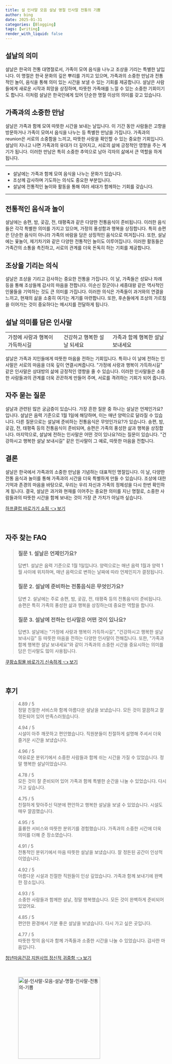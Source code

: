 ```yaml
---
title: 설 인사말 모음 설날 명절 인사말 전통의 기쁨
author: bing
date: 2025-01-31
categories: [Blogging]
tags: [writing]
render_with_liquid: false
---
```



<h2 id='설날의 의미'>설날의 의미</h2>

<p>설날은 한국의 전통 대명절로서, 가족이 모여 음식을 나누고 조상을 기리는 특별한 날입니다. 이 명절은 한국 문화의 깊은 뿌리를 가지고 있으며, 가족과의 소중한 만남과 전통적인 놀이, 음식을 통해 의미 있는 시간을 보낼 수 있는 기회를 제공합니다. 설날은 사람들에게 새로운 시작과 희망을 상징하며, 따뜻한 가족애를 느낄 수 있는 소중한 기회이기도 합니다. 이처럼 설날은 한국인에게 있어 단순한 명절 이상의 의미를 갖고 있습니다.</p>

<h2 id='가족과의 소중한 만남'>가족과의 소중한 만남</h2>

<p>설날은 가족과 함께 모여 따뜻한 시간을 보내는 날입니다. 이 기간 동안 사람들은 고향을 방문하거나 가족이 모여서 음식을 나누는 등 특별한 만남을 가집니다. 가족과의 reunion은 서로의 소중함을 느끼고, 따뜻한 사랑을 확인할 수 있는 중요한 기회입니다. 설날이 지나고 나면 가족과의 유대가 더 깊어지고, 서로의 삶에 긍정적인 영향을 주는 계기가 됩니다. 이러한 만남은 특히 소중한 추억으로 남아 각자의 삶에서 큰 역할을 하게 됩니다.</p>

<hr />

<ul>
    <li>설날에는 가족과 함께 모여 음식을 나누는 문화가 있습니다.</li>
    <li>조상께 감사하며 기도하는 의식도 중요한 부분입니다.</li>
    <li>설날에 전통적인 놀이와 활동을 통해 여러 세대가 함께하는 기회를 갖습니다.</li>
</ul>

<hr />

<h2 id='전통적인 음식과 놀이'>전통적인 음식과 놀이</h2>

<p>설날에는 송편, 밤, 곶감, 전, 태평죽과 같은 다양한 전통음식이 준비됩니다. 이러한 음식들은 각각 특별한 의미를 가지고 있으며, 가정의 풍성함과 행복을 상징합니다. 특히 송편은 단순한 음식이 아니라 가족의 바람을 담은 상징적인 음식으로 여겨집니다. 또한, 설날에는 윷놀이, 제기차기와 같은 다양한 전통적인 놀이도 이루어집니다. 이러한 활동들은 가족간의 소통을 촉진하고, 서로의 관계를 더욱 돈독히 하는 기회를 제공합니다.</p>

<h2 id='조상을 기리는 의식'>조상을 기리는 의식</h2>

<p>설날은 조상을 기리고 감사하는 중요한 전통을 가집니다. 이 날, 가족들은 성묘나 차례 등을 통해 조상들께 감사의 마음을 전합니다. 이순신 장군이나 세종대왕 같은 역사적인 인물들을 기억하는 것도 큰 의미를 가집니다. 이러한 의식은 가족들이 과거와의 연결을 느끼고, 현재의 삶을 소중히 여기는 계기를 마련합니다. 또한, 후손들에게 조상의 가르침을 이어가는 것이 중요하다는 메시지를 전달하게 됩니다.</p>

<h2 id='설날 의미를 담은 인사말'>설날 의미를 담은 인사말</h2>

<table>
    <tr>
        <td>가정에 사랑과 행복이 가득하시길</td>
        <td>건강하고 행복한 설날 되세요</td>
        <td>가족과 함께 행복한 설날 보내세요</td>
    </tr>
</table>

<p>설날은 가족과 지인들에게 따뜻한 마음을 전하는 기회입니다. 특히나 이 날에 전하는 인사말은 서로의 마음을 더욱 깊이 연결시켜줍니다. "가정에 사랑과 행복이 가득하시길" 같은 인사말은 상대방의 삶에 긍정적인 영향을 줄 수 있습니다. 이러한 인사말들은 소중한 사람들과의 관계를 더욱 끈끈하게 만들어 주며, 서로를 격려하는 기회가 되어 줍니다.</p>

<h2 id='자주 묻는 질문'>자주 묻는 질문</h2>

<p>설날과 관련된 많은 궁금증이 있습니다. 가장 흔한 질문 중 하나는 설날은 언제인가요?입니다. 설날은 음력 기준으로 1월 1일에 해당하며, 이는 매년 양력으로 달라질 수 있습니다. 다른 질문으로는 설날에 준비하는 전통음식은 무엇인가요?가 있습니다. 송편, 밤, 곶감, 전, 태평죽 등의 전통음식이 준비되며, 송편은 가족의 풍성한 삶과 행복을 상징합니다. 마지막으로, 설날에 전하는 인사말은 어떤 것이 있나요?라는 질문이 있습니다. "건강하시고 행복한 설날 보내시길" 같은 인사말이 그 예로, 따뜻한 마음을 전합니다.</p>

<h2 id='결론'>결론</h2>

<p>설날은 한국에서 가족과의 소중한 만남을 기념하는 대표적인 명절입니다. 이 날, 다양한 전통 음식과 놀이를 통해 가족과의 시간을 더욱 특별하게 만들 수 있습니다. 조상에 대한 기억과 존경의 마음을 바탕으로, 우리는 우리 자신과 가족의 정체성을 다시 한번 확인하게 됩니다. 결국, 설날은 과거와 현재를 이어주는 중요한 의미를 지닌 명절로, 소중한 사람들과의 따뜻한 시간을 함께 보내는 것이 가장 큰 가치가 아닐까 싶습니다.</p>


<p><a class="click-button" title="하프클럽 바로가기 쇼핑" href="https://24nara.github.io/posts/%ED%95%98%ED%94%84%ED%81%B4%EB%9F%BD-%EB%B0%94%EB%A1%9C%EA%B0%80%EA%B8%B0-%EC%87%BC%ED%95%91/" rel="dofollow">하프클럽 바로가기 쇼핑 👈 보기</a></p><br>
<h2 id='자주_찾는_FAQ'>자주 찾는 FAQ</h2>
<div itemscope="" itemtype="https://schema.org/FAQPage"> 
<blockquote> 
<div itemscope="" itemprop="mainEntity" itemtype="https://schema.org/Question"> 
<h3 itemprop="name">질문 1. 설날은 언제인가요? </h3> 
<div itemscope="" itemprop="acceptedAnswer" itemtype="https://schema.org/Answer"> 
<span itemprop="text"> 
<p>답변1. 설날은 음력 기준으로 1월 1일입니다. 양력으로는 매년 음력 1월과 양력 1월 사이에 위치하며, 매년 음력으로 변하는 날짜에 따라 언제인지가 결정됩니다.</p> 
</span> 
</div> 
</div> 

<div itemscope="" itemprop="mainEntity" itemtype="https://schema.org/Question"> 
<h3 itemprop="name">질문 2. 설날에 준비하는 전통음식은 무엇인가요? </h3> 
<div itemscope="" itemprop="acceptedAnswer" itemtype="https://schema.org/Answer"> 
<span itemprop="text"> 
<p>답변 2. 설날에는 주로 송편, 밤, 곶감, 전, 태평죽 등의 전통음식이 준비됩니다. 송편은 특히 가족의 풍성한 삶과 행복을 상징하는데 중요한 역할을 합니다.</p> 
</span> 
</div> 
</div> 

<div itemscope="" itemprop="mainEntity" itemtype="https://schema.org/Question"> 
<h3 itemprop="name">질문 3. 설날에 전하는 인사말은 어떤 것이 있나요? </h3> 
<div itemscope="" itemprop="acceptedAnswer" itemtype="https://schema.org/Answer"> 
<span itemprop="text"> 
<p>답변3. 설날에는 "가정에 사랑과 행복이 가득하시길", "건강하시고 행복한 설날 보내시길" 등 따뜻한 마음을 전하는 다양한 인사말이 전해집니다. 또한, "가족과 함께 행복한 설날 보내세요"와 같이 가족과의 소중한 시간을 중요시하는 의미를 담은 인사말도 많이 사용됩니다.</p> 
</span> 
</div> 
</div> 
</blockquote> 
</div>
<p><a class="click-button" title="쿠팡쇼핑몰 바로가기 신속하게" href="https://24nara.github.io/posts/%EC%BF%A0%ED%8C%A1%EC%87%BC%ED%95%91%EB%AA%B0-%EB%B0%94%EB%A1%9C%EA%B0%80%EA%B8%B0-%EC%8B%A0%EC%86%8D%ED%95%98%EA%B2%8C/" rel="dofollow">쿠팡쇼핑몰 바로가기 신속하게 👈 보기</a></p><br>
<h2 id='후기'>후기</h2>
<div itemscope itemtype="https://schema.org/Product">
  <blockquote>
  <div itemprop="review" itemscope itemtype="https://schema.org/Review">
      <div itemprop="reviewRating" itemscope itemtype="https://schema.org/Rating"> <span itemprop="ratingValue">4.89</span> / <span itemprop="bestRating">5</span> </div>
      <span itemprop="reviewBody">정말 친절한 서비스와 함께 아름다운 설날을 보냈습니다. 모든 것이 깔끔하고 잘 정돈되어 있어 만족스러웠습니다.</span>
  </div>
  <br>
  <div itemprop="review" itemscope itemtype="https://schema.org/Review">
      <div itemprop="reviewRating" itemscope itemtype="https://schema.org/Rating"> <span itemprop="ratingValue">4.94</span> / <span itemprop="bestRating">5</span> </div>
      <span itemprop="reviewBody">시설이 아주 깨끗하고 편안했습니다. 직원분들이 친절하게 설명해 주셔서 더욱 즐거운 시간을 보냈습니다.</span>
  </div>
  <br>
  <div itemprop="review" itemscope itemtype="https://schema.org/Review">
      <div itemprop="reviewRating" itemscope itemtype="https://schema.org/Rating"> <span itemprop="ratingValue">4.96</span> / <span itemprop="bestRating">5</span> </div>
      <span itemprop="reviewBody">여유로운 분위기에서 소중한 사람들과 함께 쉬는 시간을 가질 수 있었습니다. 정말 행복한 설날이었습니다.</span>
  </div>
  <br>
  <div itemprop="review" itemscope itemtype="https://schema.org/Review">
      <div itemprop="reviewRating" itemscope itemtype="https://schema.org/Rating"> <span itemprop="ratingValue">4.78</span> / <span itemprop="bestRating">5</span> </div>
      <span itemprop="reviewBody">모든 것이 잘 준비되어 있어 가족과 함께 특별한 순간을 나눌 수 있었습니다. 다시 가고 싶습니다.</span>
  </div>
  <br>
  <div itemprop="review" itemscope itemtype="https://schema.org/Review">
      <div itemprop="reviewRating" itemscope itemtype="https://schema.org/Rating"> <span itemprop="ratingValue">4.75</span> / <span itemprop="bestRating">5</span> </div>
      <span itemprop="reviewBody">친절하게 맞아주신 덕분에 편안하고 행복한 설날을 보낼 수 있었습니다. 시설도 매우 깔끔했습니다.</span>
  </div>
  <br>
  <div itemprop="review" itemscope itemtype="https://schema.org/Review">
      <div itemprop="reviewRating" itemscope itemtype="https://schema.org/Rating"> <span itemprop="ratingValue">4.95</span> / <span itemprop="bestRating">5</span> </div>
      <span itemprop="reviewBody">훌륭한 서비스와 따뜻한 분위기를 경험했습니다. 가족과의 소중한 시간에 더욱 의미를 더해 준 장소였습니다.</span>
  </div>
  <br>
  <div itemprop="review" itemscope itemtype="https://schema.org/Review">
      <div itemprop="reviewRating" itemscope itemtype="https://schema.org/Rating"> <span itemprop="ratingValue">4.91</span> / <span itemprop="bestRating">5</span> </div>
      <span itemprop="reviewBody">전통적인 분위기에서 마음 따뜻한 설날을 보냈습니다. 잘 정돈된 공간이 인상적이었습니다.</span>
  </div>
  <br>
  <div itemprop="review" itemscope itemtype="https://schema.org/Review">
      <div itemprop="reviewRating" itemscope itemtype="https://schema.org/Rating"> <span itemprop="ratingValue">4.92</span> / <span itemprop="bestRating">5</span> </div>
      <span itemprop="reviewBody">아름다운 시설과 친절한 직원들이 인상 깊었습니다. 가족과 함께 보내기에 완벽한 장소입니다.</span>
  </div>
  <br>
  <div itemprop="review" itemscope itemtype="https://schema.org/Review">
      <div itemprop="reviewRating" itemscope itemtype="https://schema.org/Rating"> <span itemprop="ratingValue">4.93</span> / <span itemprop="bestRating">5</span> </div>
      <span itemprop="reviewBody">소중한 사람들과 함께한 설날, 정말 행복했습니다. 모든 것이 완벽하게 준비되어 있었어요.</span>
  </div>
  <br>
  <div itemprop="review" itemscope itemtype="https://schema.org/Review">
      <div itemprop="reviewRating" itemscope itemtype="https://schema.org/Rating"> <span itemprop="ratingValue">4.85</span> / <span itemprop="bestRating">5</span> </div>
      <span itemprop="reviewBody">편안한 환경에서 기분 좋은 설날을 보냈습니다. 다시 가고 싶은 곳입니다.</span>
  </div>
  <br>
  <div itemprop="review" itemscope itemtype="https://schema.org/Review">
      <div itemprop="reviewRating" itemscope itemtype="https://schema.org/Rating"> <span itemprop="ratingValue">4.77</span> / <span itemprop="bestRating">5</span> </div>
      <span itemprop="reviewBody">따뜻한 맛의 음식과 함께 가족들과 소중한 시간을 나눌 수 있었습니다. 감사한 마음입니다.</span>
  </div>
  </blockquote>
</div>
<p><a class="click-button" title="청년마음건강 지원사업 정신적 귀중함" href="https://24nara.github.io/posts/%EC%B2%AD%EB%85%84%EB%A7%88%EC%9D%8C%EA%B1%B4%EA%B0%95-%EC%A7%80%EC%9B%90%EC%82%AC%EC%97%85-%EC%A0%95%EC%8B%A0%EC%A0%81-%EA%B7%80%EC%A4%91%ED%95%A8/" rel="dofollow">청년마음건강 지원사업 정신적 귀중함 👈 보기</a></p><br>
<figure class="image"><img src="https://24nara.github.io/assets/img/thumbnail/설-인사말-모음-설날-명절-인사말-전통의-기쁨.webp" alt="설-인사말-모음-설날-명절-인사말-전통의-기쁨" width="256" height="256"></figure>
